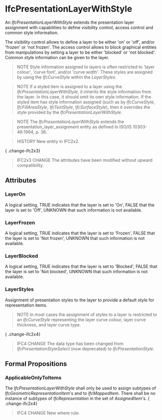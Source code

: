 # IfcPresentationLayerWithStyle

An _IfcPresentationLayerWithStyle_ extends the presentation layer assignment with capabilities to define visibility control, access control and common style information.

The visibility control allows to define a layer to be either 'on' or 'off', and/or 'frozen' or 'not frozen'. The access control allows to block graphical entities from manipulations by setting a layer to be either 'blocked' or 'not blocked'. Common style information can be given to the layer.

> NOTE  Style information assigned to layers is often restricted to 'layer colour', 'curve font', and/or 'curve width'. These styles are assigned by using the _IfcCurveStyle_ within the _LayerStyles_.

> NOTE  If a styled item is assigned to a layer using the _IfcPresentationLayerWithStyle_, it inherits the style information from the layer. In this case, it should omit its own style information. If the styled item has style information assigned (such as by _IfcCurveStyle_, _IfcFillAreaStyle_, _IfcTextStyle_, _IfcSurfaceStyle_), then it overrides the style provided by the _IfcPresentationLayerWithStyle_.

> NOTE  The _IfcPresentationLayerWithStyle_ extends the presentation_layer_assignment entity as defined in ISO/IS 10303-46:1994, p. 36.

> HISTORY  New entity in IFC2x2.

{ .change-ifc2x3}
> IFC2x3 CHANGE  The attributes have been modified without upward compatibility.

## Attributes

### LayerOn
A logical setting, TRUE indicates that the layer is set to 'On', FALSE that the layer is set to 'Off', UNKNOWN that such information is not available.

### LayerFrozen
A logical setting, TRUE indicates that the layer is set to 'Frozen', FALSE that the layer is set to 'Not frozen', UNKNOWN that such information is not available.

### LayerBlocked
A logical setting, TRUE indicates that the layer is set to 'Blocked', FALSE that the layer is set to 'Not blocked', UNKNOWN that such information is not available.

### LayerStyles
Assignment of presentation styles to the layer to provide a default style for representation items.
> NOTE  In most cases the assignment of styles to a layer is restricted to an _IfcCurveStyle_ representing the layer curve colour, layer curve thickness, and layer curve type.

{ .change-ifc2x4}
> IFC4 CHANGE  The data type has been changed from _IfcPresentationStyleSelect_ (now deprecated) to _IfcPresentationStyle_.

## Formal Propositions

### ApplicableOnlyToItems
The _IfcPresentationLayerWithStyle_ shall only be used to assign subtypes of _IfcGeometricRepresentationItem_'s and to _IfcMappedItem_. There shall be no instance of subtypes of _IfcRepresentation_ in the set of _AssignedItem_'s.
{ .change-ifc2x4}
> IFC4 CHANGE  New where rule.
